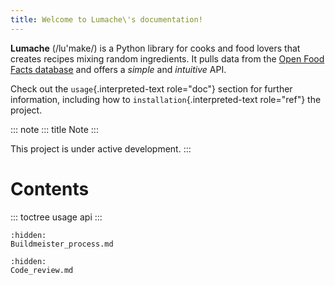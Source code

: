 ```yaml
---
title: Welcome to Lumache\'s documentation!
---
```


**Lumache** (/lu\'make/) is a Python library for cooks and food lovers
that creates recipes mixing random ingredients. It pulls data from the
[Open Food Facts database](https://world.openfoodfacts.org/) and offers
a *simple* and *intuitive* API.

Check out the `usage`{.interpreted-text role="doc"} section for further
information, including how to `installation`{.interpreted-text
role="ref"} the project.

::: note
::: title
Note
:::

This project is under active development.
:::

# Contents

::: toctree
usage api
:::

```{toctree}
:hidden:
Buildmeister_process.md
```

```{toctree}
:hidden:
Code_review.md
```